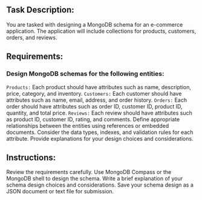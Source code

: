 ## Task Description:
You are tasked with designing a MongoDB schema for an e-commerce application. The application will include collections for products, customers, orders, and reviews.

## Requirements:
### Design MongoDB schemas for the following entities:
`Products:` Each product should have attributes such as name, description, price, category, and inventory.
`Customers:` Each customer should have attributes such as name, email, address, and order history.
`Orders:` Each order should have attributes such as order ID, customer ID, product ID, quantity, and total price.
`Reviews:` Each review should have attributes such as product ID, customer ID, rating, and comments.
Define appropriate relationships between the entities using references or embedded documents.
Consider the data types, indexes, and validation rules for each attribute.
Provide explanations for your design choices and considerations.

## Instructions:
Review the requirements carefully.
Use MongoDB Compass or the MongoDB shell to design the schema.
Write a brief explanation of your schema design choices and considerations.
Save your schema design as a JSON document or text file for submission.
